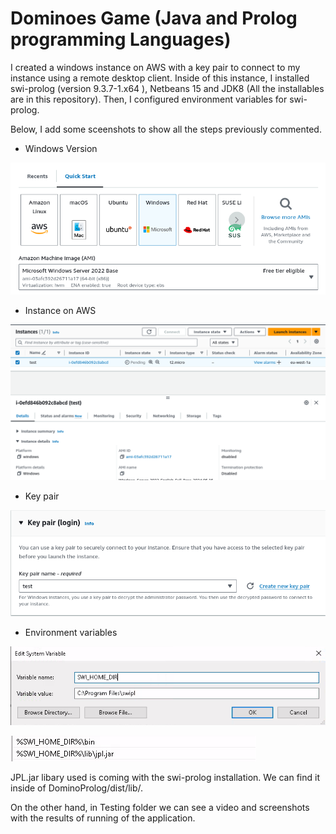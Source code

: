 # Dominoes Game (Java and Prolog programming Languages)
I created a windows instance on AWS with a key pair to connect to my instance using a remote desktop client. Inside of this instance, I installed swi-prolog (version 9.3.7-1.x64 ), Netbeans 15 and JDK8 (All the installables are in this repository). Then, I configured environment variables for swi-prolog. 

Below, I add some sceenshots to show all the steps previously commented.

* Windows Version
  
![alt_text](https://github.com/Jorge36/Dominoes/blob/43d813179c62c6afbb215cd8e2ab3c4619e4b351/Configuration/instance%20on%20AWS.png)

* Instance on AWS

![alt_text](https://github.com/Jorge36/Dominoes/blob/43d813179c62c6afbb215cd8e2ab3c4619e4b351/Configuration/instance%20Windows.png)

* Key pair

![alt_text](https://github.com/Jorge36/Dominoes/blob/43d813179c62c6afbb215cd8e2ab3c4619e4b351/Configuration/key%20pair%20on%20AWS.png)

* Environment variables

![alt_text](https://github.com/Jorge36/Dominoes/blob/43d813179c62c6afbb215cd8e2ab3c4619e4b351/Configuration/environment%20variables%20-_%20SWI_HOME_DIR.png)

![alt_text](https://github.com/Jorge36/Dominoes/blob/43d813179c62c6afbb215cd8e2ab3c4619e4b351/Configuration/environment%20variables%20-_%20bin%20and%20jpl.png)

JPL.jar libary used is coming with the swi-prolog installation. We can find it inside of DominoProlog/dist/lib/.

On the other hand, in Testing folder we can see a video and screenshots with the results of running of the application.

